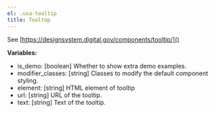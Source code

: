 ```yaml
---
el: .usa-tooltip
title: Tooltop
---
```

See [https://designsystem.digital.gov/components/tooltip/]()

__Variables:__
* is_demo: [boolean] Whether to show extra demo examples.
* modifier_classes: [string] Classes to modify the default component styling.
* element: [string] HTML element of tooltip
* url: [string] URL of the tooltip.
* text: [string] Text of the tooltip.
